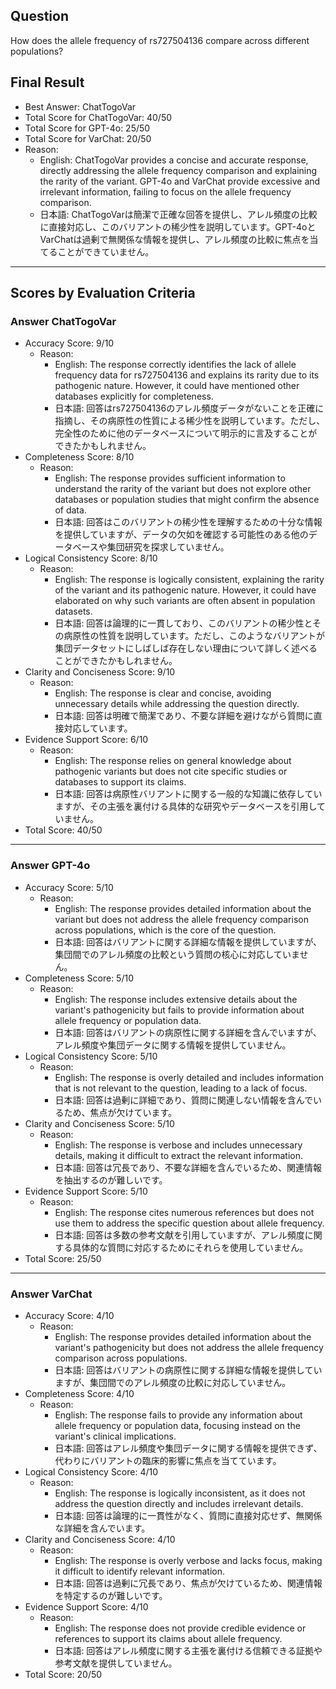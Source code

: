 ## Question

How does the allele frequency of rs727504136 compare across different populations?

## Final Result

- Best Answer: ChatTogoVar
- Total Score for ChatTogoVar: 40/50
- Total Score for GPT-4o: 25/50
- Total Score for VarChat: 20/50
- Reason:
  - English: ChatTogoVar provides a concise and accurate response, directly addressing the allele frequency comparison and explaining the rarity of the variant. GPT-4o and VarChat provide excessive and irrelevant information, failing to focus on the allele frequency comparison.
  - 日本語: ChatTogoVarは簡潔で正確な回答を提供し、アレル頻度の比較に直接対応し、このバリアントの稀少性を説明しています。GPT-4oとVarChatは過剰で無関係な情報を提供し、アレル頻度の比較に焦点を当てることができていません。

---

## Scores by Evaluation Criteria

### Answer ChatTogoVar
- Accuracy Score: 9/10
  - Reason: 
    - English: The response correctly identifies the lack of allele frequency data for rs727504136 and explains its rarity due to its pathogenic nature. However, it could have mentioned other databases explicitly for completeness.
    - 日本語: 回答はrs727504136のアレル頻度データがないことを正確に指摘し、その病原性の性質による稀少性を説明しています。ただし、完全性のために他のデータベースについて明示的に言及することができたかもしれません。
- Completeness Score: 8/10
  - Reason: 
    - English: The response provides sufficient information to understand the rarity of the variant but does not explore other databases or population studies that might confirm the absence of data.
    - 日本語: 回答はこのバリアントの稀少性を理解するための十分な情報を提供していますが、データの欠如を確認する可能性のある他のデータベースや集団研究を探求していません。
- Logical Consistency Score: 8/10
  - Reason: 
    - English: The response is logically consistent, explaining the rarity of the variant and its pathogenic nature. However, it could have elaborated on why such variants are often absent in population datasets.
    - 日本語: 回答は論理的に一貫しており、このバリアントの稀少性とその病原性の性質を説明しています。ただし、このようなバリアントが集団データセットにしばしば存在しない理由について詳しく述べることができたかもしれません。
- Clarity and Conciseness Score: 9/10
  - Reason: 
    - English: The response is clear and concise, avoiding unnecessary details while addressing the question directly.
    - 日本語: 回答は明確で簡潔であり、不要な詳細を避けながら質問に直接対応しています。
- Evidence Support Score: 6/10
  - Reason: 
    - English: The response relies on general knowledge about pathogenic variants but does not cite specific studies or databases to support its claims.
    - 日本語: 回答は病原性バリアントに関する一般的な知識に依存していますが、その主張を裏付ける具体的な研究やデータベースを引用していません。
- Total Score: 40/50

---

### Answer GPT-4o
- Accuracy Score: 5/10
  - Reason: 
    - English: The response provides detailed information about the variant but does not address the allele frequency comparison across populations, which is the core of the question.
    - 日本語: 回答はバリアントに関する詳細な情報を提供していますが、集団間でのアレル頻度の比較という質問の核心に対応していません。
- Completeness Score: 5/10
  - Reason: 
    - English: The response includes extensive details about the variant's pathogenicity but fails to provide information about allele frequency or population data.
    - 日本語: 回答はバリアントの病原性に関する詳細を含んでいますが、アレル頻度や集団データに関する情報を提供していません。
- Logical Consistency Score: 5/10
  - Reason: 
    - English: The response is overly detailed and includes information that is not relevant to the question, leading to a lack of focus.
    - 日本語: 回答は過剰に詳細であり、質問に関連しない情報を含んでいるため、焦点が欠けています。
- Clarity and Conciseness Score: 5/10
  - Reason: 
    - English: The response is verbose and includes unnecessary details, making it difficult to extract the relevant information.
    - 日本語: 回答は冗長であり、不要な詳細を含んでいるため、関連情報を抽出するのが難しいです。
- Evidence Support Score: 5/10
  - Reason: 
    - English: The response cites numerous references but does not use them to address the specific question about allele frequency.
    - 日本語: 回答は多数の参考文献を引用していますが、アレル頻度に関する具体的な質問に対応するためにそれらを使用していません。
- Total Score: 25/50

---

### Answer VarChat
- Accuracy Score: 4/10
  - Reason: 
    - English: The response provides detailed information about the variant's pathogenicity but does not address the allele frequency comparison across populations.
    - 日本語: 回答はバリアントの病原性に関する詳細な情報を提供していますが、集団間でのアレル頻度の比較に対応していません。
- Completeness Score: 4/10
  - Reason: 
    - English: The response fails to provide any information about allele frequency or population data, focusing instead on the variant's clinical implications.
    - 日本語: 回答はアレル頻度や集団データに関する情報を提供できず、代わりにバリアントの臨床的影響に焦点を当てています。
- Logical Consistency Score: 4/10
  - Reason: 
    - English: The response is logically inconsistent, as it does not address the question directly and includes irrelevant details.
    - 日本語: 回答は論理的に一貫性がなく、質問に直接対応せず、無関係な詳細を含んでいます。
- Clarity and Conciseness Score: 4/10
  - Reason: 
    - English: The response is overly verbose and lacks focus, making it difficult to identify relevant information.
    - 日本語: 回答は過剰に冗長であり、焦点が欠けているため、関連情報を特定するのが難しいです。
- Evidence Support Score: 4/10
  - Reason: 
    - English: The response does not provide credible evidence or references to support its claims about allele frequency.
    - 日本語: 回答はアレル頻度に関する主張を裏付ける信頼できる証拠や参考文献を提供していません。
- Total Score: 20/50